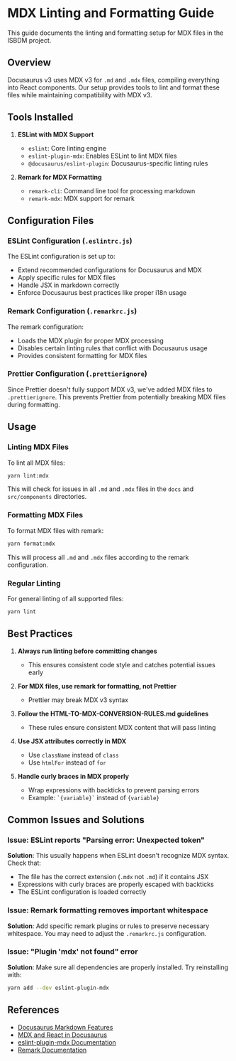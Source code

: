 # MDX Linting and Formatting Guide

This guide documents the linting and formatting setup for MDX files in the ISBDM project.

## Overview

Docusaurus v3 uses MDX v3 for `.md` and `.mdx` files, compiling everything into React components. Our setup provides tools to lint and format these files while maintaining compatibility with MDX v3.

## Tools Installed

1. **ESLint with MDX Support**
   - `eslint`: Core linting engine
   - `eslint-plugin-mdx`: Enables ESLint to lint MDX files
   - `@docusaurus/eslint-plugin`: Docusaurus-specific linting rules

2. **Remark for MDX Formatting**
   - `remark-cli`: Command line tool for processing markdown
   - `remark-mdx`: MDX support for remark

## Configuration Files

### ESLint Configuration (`.eslintrc.js`)

The ESLint configuration is set up to:
- Extend recommended configurations for Docusaurus and MDX
- Apply specific rules for MDX files
- Handle JSX in markdown correctly
- Enforce Docusaurus best practices like proper i18n usage

### Remark Configuration (`.remarkrc.js`)

The remark configuration:
- Loads the MDX plugin for proper MDX processing
- Disables certain linting rules that conflict with Docusaurus usage
- Provides consistent formatting for MDX files

### Prettier Configuration (`.prettierignore`)

Since Prettier doesn't fully support MDX v3, we've added MDX files to `.prettierignore`. This prevents Prettier from potentially breaking MDX files during formatting.

## Usage

### Linting MDX Files

To lint all MDX files:

```bash
yarn lint:mdx
```

This will check for issues in all `.md` and `.mdx` files in the `docs` and `src/components` directories.

### Formatting MDX Files

To format MDX files with remark:

```bash
yarn format:mdx
```

This will process all `.md` and `.mdx` files according to the remark configuration.

### Regular Linting

For general linting of all supported files:

```bash
yarn lint
```

## Best Practices

1. **Always run linting before committing changes**
   - This ensures consistent code style and catches potential issues early

2. **For MDX files, use remark for formatting, not Prettier**
   - Prettier may break MDX v3 syntax

3. **Follow the HTML-TO-MDX-CONVERSION-RULES.md guidelines**
   - These rules ensure consistent MDX content that will pass linting

4. **Use JSX attributes correctly in MDX**
   - Use `className` instead of `class`
   - Use `htmlFor` instead of `for`

5. **Handle curly braces in MDX properly**
   - Wrap expressions with backticks to prevent parsing errors
   - Example: `` `{variable}` `` instead of `{variable}`

## Common Issues and Solutions

### Issue: ESLint reports "Parsing error: Unexpected token"

**Solution**: This usually happens when ESLint doesn't recognize MDX syntax. Check that:
- The file has the correct extension (`.mdx` not `.md`) if it contains JSX
- Expressions with curly braces are properly escaped with backticks
- The ESLint configuration is loaded correctly

### Issue: Remark formatting removes important whitespace

**Solution**: Add specific remark plugins or rules to preserve necessary whitespace. You may need to adjust the `.remarkrc.js` configuration.

### Issue: "Plugin 'mdx' not found" error

**Solution**: Make sure all dependencies are properly installed. Try reinstalling with:
```bash
yarn add --dev eslint-plugin-mdx
```

## References

- [Docusaurus Markdown Features](https://docusaurus.io/docs/markdown-features)
- [MDX and React in Docusaurus](https://docusaurus.io/docs/markdown-features/react)
- [eslint-plugin-mdx Documentation](https://github.com/mdx-js/eslint-mdx)
- [Remark Documentation](https://github.com/remarkjs/remark)